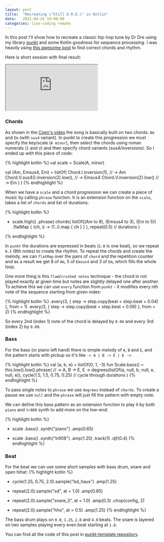 ```yaml
---
layout: post
title:  "Recreating \"Still D.R.E.\" in Kotlin"
date:   2021-04-24 19:00:00
categories: live-coding remake
---
```


In this post I'll show how to recreate a classic hip-hop tune by Dr Dre using my library [punkt](https://github.com/pjagielski/punkt) and some Kotlin goodness for sequence processing. I was heavily using [this awesome post](https://coenmodder.com/still-dre-how-a-simple-pattern-turned-two-chords-into-a-classic/) to find correct chords and rhythm.

Here is short session with final result:
<iframe src="https://www.youtube.com/watch?v=Ch8e4vrcndw&ab_channel=PiotrJagielski"></iframe>

### Chords

As shown in the [Coen's video](https://www.youtube.com/watch?v=xy9ADw8NMwo&ab_channel=CoenModder-PianoCouture) the song is basically built on two chords: `Am` and `Em` (with `sus4` variant). In punkt to create this progression we must specify the key/scale (`A minor`), then select the chords using roman numerals (`I` and `V`) and then specify chord variants (sus4/inversions). So I ended up with this piece of code:

{% highlight kotlin %}
val scale = Scale(A, minor)

val (Am, Emsus4, Em) = listOf(
    Chord.I.inversion(1), // -> Am
    Chord.V.sus4().inversion(2).low(), // -> Emsus4
    Chord.V.inversion(2).low() // -> Em
)
)
{% endhighlight %}

When we have a `scale` and a chord progression we can create a piece of music by calling `phrase` function. It is an extension function on the `scale`, takes a list of `chords` and list of durations:

{% highlight kotlin %}
+ scale.high()
    .phrase(
        chords(
            listOf((Am to 8), (Emsus4 to 3), (Em to 5))
                .flatMap { (ch, i) -> (1..i).map { ch } }
        ),
        repeat(0.5) // durations
    )

{% endhighlight %}

In `punkt` the durations are expressed in beats (`1.0` is one beat), so we repeat `0.5` (8th notes) to create the rhythm. To repeat the chords and create the melody, we can `flatMap` over the pairs of `chord` and the repetition counter and as a result we get 8 of `Am`, 5 of `Emsus4` and 3 of `Em`, which fills the whole loop.

One more thing is this `flam`/`crushed notes` technique - the chord in not played exactly at given time but notes are slightly delayed one after another. To achieve this we can use `every` function from `punkt` - it modifies every nth note of the sequence starting from given index:

{% highlight kotlin %}
.every(3, { step -> step.copy(beat = step.beat + 0.04) }, from = 1)
.every(3, { step -> step.copy(beat = step.beat + 0.09) }, from = 2)
{% endhighlight %}

So every 2nd (index 1) note of the chord is delayed by `0.04` and every 3rd (index 2) by `0.09`.

### Bass
For the bass (or piano left hand) there is simple melody of `A`, `B` and `E`, and the pattern starts with pickup so it's like `-> A | B -> E | E ->`:

{% highlight kotlin %}
val (a, b, e) = listOf(0, 1, -3)
fun Scale.bass() =
    this.low().low().phrase(
        // -> A, B -> E, E ->
        degrees(listOf(a, null, b, null, e, null, e)),
        cycle(1.5, 1.5, 0.75, 0.25) // cycle through durations
    )
{% endhighlight %}

To pass single notes to `phrase` we use `degrees` instead of `chords`. To create a pause we use `null` and the `phrase` will just fill the pattern with empty note.

We can define this bass pattern as an extension function to play it by both `piano` and `tr808` synth to add more on the low-end:

{% highlight kotlin %}
+ scale
    .bass()
    .synth("piano")
    .amp(0.65)

+ scale
    .bass()
    .synth("tr808")
    .amp(1.25)
    .track(1)
    .djf(0.4)
{% endhighlight %}

### Beat
For the beat we can use some short samples with bass drum, snare and open hihat:
{% highlight kotlin %}
+ cycle(1.25, 0.75, 2.0).sample("bd_haus")
    .amp(1.25)

+ repeat(2.0).sample("sd", at = 1.0)
    .amp(0.85)

+ repeat(2.0).sample("snare_3", at = 1.0)
    .amp(0.3)
    .chop(config, 2)

+ repeat(2.0).sample("hho", at = 0.5)
    .amp(1.25)
{% endhighlight %}

The bass drum plays on `0.0`, `1.25`, `2.0` and `4.0` beats. The snare is layered on two samples playing every even beat starting at `1.0`.

You can find all the code of this post in [punkt-template repository](https://github.com/pjagielski/punkt-template/blob/master/src/main/kotlin/still.kts).

